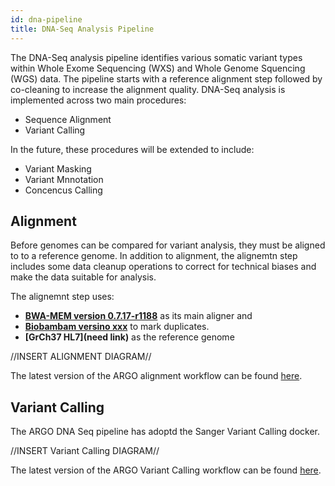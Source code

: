 ```yaml
---
id: dna-pipeline
title: DNA-Seq Analysis Pipeline
---
```


The DNA-Seq analysis pipeline identifies various somatic variant types within Whole Exome Sequencing (WXS) and Whole Genome Squencing (WGS) data. The pipeline starts with a reference alignment step followed by co-cleaning to increase the alignment quality. DNA-Seq analysis is implemented across two main procedures:

- Sequence Alignment
- Variant Calling

In the future, these procedures will be extended to include:

- Variant Masking
- Variant Mnnotation
- Concencus Calling

## Alignment

Before genomes can be compared for variant analysis, they must be aligned to to a reference genome. In addition to alignment, the alignemtn step includes some data cleanup operations to correct for technical biases and make the data suitable for analysis.

The alignemnt step uses:

- **[BWA-MEM version 0.7.17-r1188](http://bio-bwa.sourceforge.net/)** as its main aligner and
- **[Biobambam versino xxx](https://www.sanger.ac.uk/science/tools/biobambam)** to mark duplicates.
- **[GrCh37 HL7](need link)** as the reference genome

//INSERT ALIGNMENT DIAGRAM//

The latest version of the ARGO alignment workflow can be found [here](https://github.com/icgc-argo/dna-seq-processing-wfs/releases).

## Variant Calling

The ARGO DNA Seq pipeline has adoptd the Sanger Variant Calling docker.

//INSERT Variant Calling DIAGRAM//

The latest version of the ARGO Variant Calling workflow can be found [here](https://github.com/icgc-argo/dna-seq-processing-wfs/releases).

